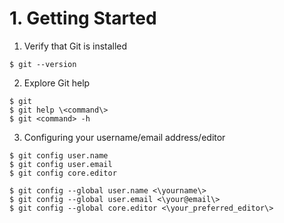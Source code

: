 # 1. Getting Started
1. Verify that Git is installed
```
$ git --version
```

2. Explore Git help
```
$ git  
$ git help \<command\>
$ git <command> -h 
```

3. Configuring your username/email address/editor
```
$ git config user.name
$ git config user.email
$ git config core.editor
```
```
$ git config --global user.name <\yourname\>
$ git config --global user.email <\your@email\>
$ git config --global core.editor <\your_preferred_editor\>
```
